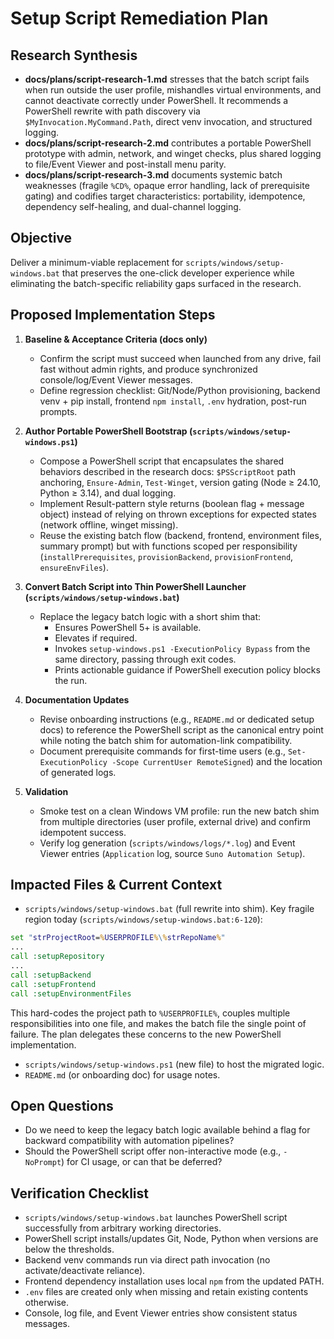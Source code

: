 <!--
System: Suno Automation
Module: Windows Setup Automation
File URL: docs/plans/setup-windows-fix-plan.md
Purpose: Action plan to remediate scripts/windows/setup-windows.bat via PowerShell migration
-->

# Setup Script Remediation Plan

## Research Synthesis
- **docs/plans/script-research-1.md** stresses that the batch script fails when run outside the user profile, mishandles virtual environments, and cannot deactivate correctly under PowerShell. It recommends a PowerShell rewrite with path discovery via `$MyInvocation.MyCommand.Path`, direct venv invocation, and structured logging.
- **docs/plans/script-research-2.md** contributes a portable PowerShell prototype with admin, network, and winget checks, plus shared logging to file/Event Viewer and post-install menu parity.
- **docs/plans/script-research-3.md** documents systemic batch weaknesses (fragile `%CD%`, opaque error handling, lack of prerequisite gating) and codifies target characteristics: portability, idempotence, dependency self-healing, and dual-channel logging.

## Objective
Deliver a minimum-viable replacement for `scripts/windows/setup-windows.bat` that preserves the one-click developer experience while eliminating the batch-specific reliability gaps surfaced in the research.

## Proposed Implementation Steps
1. **Baseline & Acceptance Criteria (docs only)**
   - Confirm the script must succeed when launched from any drive, fail fast without admin rights, and produce synchronized console/log/Event Viewer messages.
   - Define regression checklist: Git/Node/Python provisioning, backend venv + pip install, frontend `npm install`, `.env` hydration, post-run prompts.

2. **Author Portable PowerShell Bootstrap (`scripts/windows/setup-windows.ps1`)**
   - Compose a PowerShell script that encapsulates the shared behaviors described in the research docs: `$PSScriptRoot` path anchoring, `Ensure-Admin`, `Test-Winget`, version gating (Node ≥ 24.10, Python ≥ 3.14), and dual logging.
   - Implement Result-pattern style returns (boolean flag + message object) instead of relying on thrown exceptions for expected states (network offline, winget missing).
   - Reuse the existing batch flow (backend, frontend, environment files, summary prompt) but with functions scoped per responsibility (`installPrerequisites`, `provisionBackend`, `provisionFrontend`, `ensureEnvFiles`).

3. **Convert Batch Script into Thin PowerShell Launcher (`scripts/windows/setup-windows.bat`)**
   - Replace the legacy batch logic with a short shim that:
     - Ensures PowerShell 5+ is available.
     - Elevates if required.
     - Invokes `setup-windows.ps1 -ExecutionPolicy Bypass` from the same directory, passing through exit codes.
     - Prints actionable guidance if PowerShell execution policy blocks the run.

4. **Documentation Updates**
   - Revise onboarding instructions (e.g., `README.md` or dedicated setup docs) to reference the PowerShell script as the canonical entry point while noting the batch shim for automation-link compatibility.
   - Document prerequisite commands for first-time users (e.g., `Set-ExecutionPolicy -Scope CurrentUser RemoteSigned`) and the location of generated logs.

5. **Validation**
   - Smoke test on a clean Windows VM profile: run the new batch shim from multiple directories (user profile, external drive) and confirm idempotent success.
   - Verify log generation (`scripts/windows/logs/*.log`) and Event Viewer entries (`Application` log, source `Suno Automation Setup`).

## Impacted Files & Current Context
- `scripts/windows/setup-windows.bat` (full rewrite into shim). Key fragile region today (`scripts/windows/setup-windows.bat:6-120`):

```bat
set "strProjectRoot=%USERPROFILE%\%strRepoName%"
...
call :setupRepository
...
call :setupBackend
call :setupFrontend
call :setupEnvironmentFiles
```

This hard-codes the project path to `%USERPROFILE%`, couples multiple responsibilities into one file, and makes the batch file the single point of failure. The plan delegates these concerns to the new PowerShell implementation.

- `scripts/windows/setup-windows.ps1` (new file) to host the migrated logic.
- `README.md` (or onboarding doc) for usage notes.

## Open Questions
- Do we need to keep the legacy batch logic available behind a flag for backward compatibility with automation pipelines?
- Should the PowerShell script offer non-interactive mode (e.g., `-NoPrompt`) for CI usage, or can that be deferred?

## Verification Checklist
- `scripts/windows/setup-windows.bat` launches PowerShell script successfully from arbitrary working directories.
- PowerShell script installs/updates Git, Node, Python when versions are below the thresholds.
- Backend venv commands run via direct path invocation (no activate/deactivate reliance).
- Frontend dependency installation uses local `npm` from the updated PATH.
- `.env` files are created only when missing and retain existing contents otherwise.
- Console, log file, and Event Viewer entries show consistent status messages.
